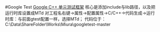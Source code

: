 #Google Test
[Google C++ 单元测试框架](https://blog.csdn.net/qq_29503203/article/details/75893467)
核心是添加include与lib路径，以及把运行时库设置成MTd
对工程名右键->属性->配置属性->C/C++->代码生成->运行时库：与前面gtest配置一样，选择MTd； 
代码位于：C:\Data\ShareFolder\Works\Miura\googletest-master